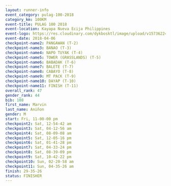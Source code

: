 ```yaml
---
layout: runner-info 
event_category: pulag-100-2018 
category_km: 100KM 
event-title: PULAG 100 2018 
event-location: Kayapa Nueva Ecija Philippines 
event-logo: https://res.cloudinary.com/dykbosktl/image/upload/v1573622467/Logo/logo-p1_tnutwz.jpg 
event-date: 2018-04-06 
checkpoint-name2: PANGAWAN (T-2) 
checkpoint-name3: BANAO (T-3) 
checkpoint-name4: NAPO TUYAK (T-4) 
checkpoint-name5: TOWER (GRASSLANDS) (T-5) 
checkpoint-name6: BABADAK (T-6) 
checkpoint-name7: BALETE (T-7) 
checkpoint-name8: CABAYO (T-8) 
checkpoint-name9: MT PACK (T-9) 
checkpoint-name10: DAYAP (T-10) 
checkpoint-name11: FINISH (T-11) 
overall_rank: 47
gender_rank: 44
bib: 108
first_name: Marvin
last_name: Aniñon
gender: M
start: Fri, 11-00-00 pm
checkpoint2: Sat, 12-54-42 am
checkpoint3: Sat, 04-12-56 am
checkpoint4: Sat, 08-09-08 am
checkpoint5: Sat, 12-05-16 pm
checkpoint6: Sat, 01-41-28 pm
checkpoint7: Sat, 04-33-24 pm
checkpoint8: Sat, 08-39-09 pm
checkpoint9: Sat, 10-42-22 pm
checkpoint10: Sun, 02-20-58 am
checkpoint11: Sun, 04-35-26 am
finish: 29-35-26
status: FINISHER
---
```


